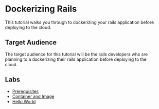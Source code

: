 # Dockerizing Rails

This tutorial walks you through to dockerizing your rails application before deploying to the cloud.

## Target Audience

The target audience for this tutorial will be the rails developers who are planning to a dockerizing their rails application before deploying to the cloud.

## Labs

* [Prerequisites](docs/01-prerequisites.md)
* [Container and Image](02-container-and-image.md)
* [Hello World](03-hello-world.md)